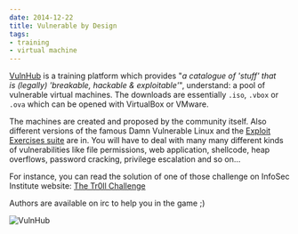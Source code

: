 ```yaml
---
date: 2014-12-22
title: Vulnerable by Design
tags:
- training
- virtual machine
---
```

[VulnHub](https://www.vulnhub.com/ "VulnHub") is a training platform which provides "_a catalogue of 'stuff' that is (legally) 'breakable, 
hackable & exploitable'_", understand: a pool of vulnerable virtual machines. 
The downloads are essentially `.iso`, `.vbox` or `.ova` which can be opened with VirtualBox or VMware.

The machines are created and proposed by the community itself. 
Also different versions of the famous Damn Vulnerable Linux and the [Exploit Exercises suite](https://exploit-exercises.com/ "Exploit Exercises") are in. 
You will have to deal with many many different kinds of vulnerabilities like file permissions, web application, shellcode, heap overflows, password cracking, privilege escalation and so on...

For instance, you can read the solution of one of those challenge on InfoSec Institute website: 
[The Tr0ll Challenge](http://resources.infosecinstitute.com/troll-challenge/ "Tr0ll challenge solution")

<!--more-->

Authors are available on irc to help you in the game ;)

![VulnHub](/images/vulnhub.png)
